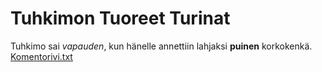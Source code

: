 # Tuhkimon Tuoreet Turinat
Tuhkimo sai *vapauden*, kun hänelle annettiin lahjaksi **puinen** korkokenkä.
[Komentorivi.txt](https://github.com/Karvamahuli/otm-harjoitustyo/blob/master/laskarit/viikko1/komentorivi.txt)
